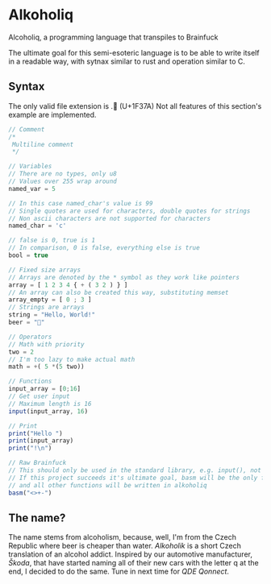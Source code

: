 # Alkoholiq

Alcoholiq, a programming language that transpiles to Brainfuck

The ultimate goal for this semi-esoteric language is to be able to write itself in a readable way, with sytnax similar
to rust and operation similar to C.

## Syntax

The only valid file extension is .🍺 (U+1F37A)
Not all features of this section's example are implemented.

```js
// Comment
/* 
 Multiline comment
 */

// Variables
// There are no types, only u8
// Values over 255 wrap around
named_var = 5

// In this case named_char's value is 99
// Single quotes are used for characters, double quotes for strings
// Non ascii characters are not supported for characters
named_char = 'c'

// false is 0, true is 1
// In comparison, 0 is false, everything else is true
bool = true

// Fixed size arrays
// Arrays are denoted by the * symbol as they work like pointers
array = [ 1 2 3 4 { + ( 3 2 ) } ]
// An array can also be created this way, substituting memset
array_empty = [ 0 ; 3 ]
// Strings are arrays
string = "Hello, World!"
beer = "🍺"

// Operators
// Math with priority
two = 2
// I'm too lazy to make actual math
math = +( 5 *(5 two))

// Functions
input_array = [0;16]
// Get user input
// Maximum length is 16
input(input_array, 16)

// Print
print("Hello ")
print(input_array)
print("!\n")

// Raw Brainfuck
// This should only be used in the standard library, e.g. input(), not in user code
// If this project succeeds it's ultimate goal, basm will be the only function from the compiler except math,
// and all other functions will be written in alkoholiq
basm("<>+-")
```

## The name?

The name stems from alcoholism, because, well, I'm from the Czech Republic where beer is cheaper than water.
*Alkoholik* is a short Czech translation of an alcohol addict.
Inspired by our automotive manufacturer, *Škoda*, that have started naming all of their new cars with the letter q at the end, I decided to do the same.
Tune in next time for *QDE Qonnect*.

